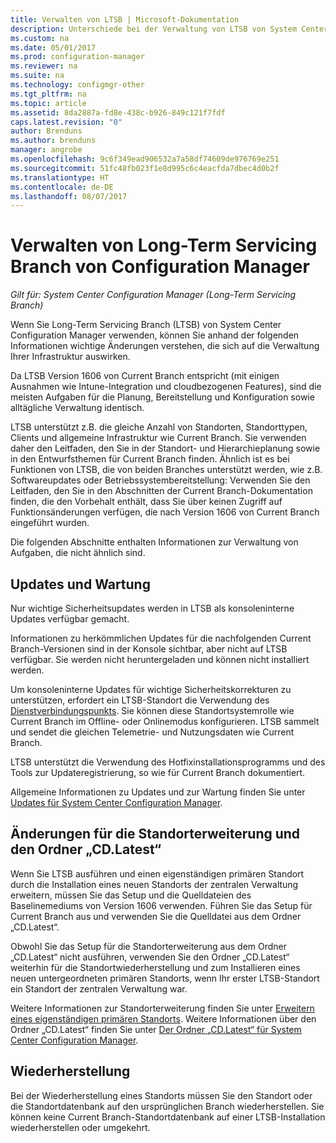 ```yaml
---
title: Verwalten von LTSB | Microsoft-Dokumentation
description: Unterschiede bei der Verwaltung von LTSB von System Center Configuration Manager
ms.custom: na
ms.date: 05/01/2017
ms.prod: configuration-manager
ms.reviewer: na
ms.suite: na
ms.technology: configmgr-other
ms.tgt_pltfrm: na
ms.topic: article
ms.assetid: 8da2887a-fd8e-438c-b926-849c121f7fdf
caps.latest.revision: "0"
author: Brenduns
ms.author: brenduns
manager: angrobe
ms.openlocfilehash: 9c6f349ead906532a7a58df74609de976769e251
ms.sourcegitcommit: 51fc48fb023f1e8d995c6c4eacfda7dbec4d0b2f
ms.translationtype: HT
ms.contentlocale: de-DE
ms.lasthandoff: 08/07/2017
---
```

# <a name="manage-the-long-term-servicing-branch-of-configuration-manager"></a>Verwalten von Long-Term Servicing Branch von Configuration Manager

*Gilt für: System Center Configuration Manager (Long-Term Servicing Branch)*

Wenn Sie Long-Term Servicing Branch (LTSB) von System Center Configuration Manager verwenden, können Sie anhand der folgenden Informationen wichtige Änderungen verstehen, die sich auf die Verwaltung Ihrer Infrastruktur auswirken.

Da LTSB Version 1606 von Current Branch entspricht (mit einigen Ausnahmen wie Intune-Integration und cloudbezogenen Features), sind die meisten Aufgaben für die Planung, Bereitstellung und Konfiguration sowie alltägliche Verwaltung identisch.

LTSB unterstützt z.B. die gleiche Anzahl von Standorten, Standorttypen, Clients und allgemeine Infrastruktur wie Current Branch. Sie verwenden daher den Leitfaden, den Sie in der Standort- und Hierarchieplanung sowie in den Entwurfsthemen für Current Branch finden. Ähnlich ist es bei Funktionen von LTSB, die von beiden Branches unterstützt werden, wie z.B. Softwareupdates oder Betriebssystembereitstellung: Verwenden Sie den Leitfaden, den Sie in den Abschnitten der Current Branch-Dokumentation finden, die den Vorbehalt enthält, dass Sie über keinen Zugriff auf Funktionsänderungen verfügen, die nach Version 1606 von Current Branch eingeführt wurden.

Die folgenden Abschnitte enthalten Informationen zur Verwaltung von Aufgaben, die nicht ähnlich sind.

## <a name="updates-and-servicing"></a>Updates und Wartung
Nur wichtige Sicherheitsupdates werden in LTSB als konsoleninterne Updates verfügbar gemacht.  

Informationen zu herkömmlichen Updates für die nachfolgenden Current Branch-Versionen sind in der Konsole sichtbar, aber nicht auf LTSB verfügbar. Sie werden nicht heruntergeladen und können nicht installiert werden.

Um konsoleninterne Updates für wichtige Sicherheitskorrekturen zu unterstützen, erfordert ein LTSB-Standort die Verwendung des [Dienstverbindungspunkts](/sccm/core/servers/deploy/configure/about-the-service-connection-point). Sie können diese Standortsystemrolle wie Current Branch im Offline- oder Onlinemodus konfigurieren. LTSB sammelt und sendet die gleichen Telemetrie- und Nutzungsdaten wie Current Branch.

LTSB unterstützt die Verwendung des Hotfixinstallationsprogramms und des Tools zur Updateregistrierung, so wie für Current Branch dokumentiert.

Allgemeine Informationen zu Updates und zur Wartung finden Sie unter [Updates für System Center Configuration Manager](/sccm/core/servers/manage/updates).


## <a name="changes-for-site-expansion-and-the-cdlatest-folder"></a>Änderungen für die Standorterweiterung und den Ordner „CD.Latest“
Wenn Sie LTSB ausführen und einen eigenständigen primären Standort durch die Installation eines neuen Standorts der zentralen Verwaltung erweitern, müssen Sie das Setup und die Quelldateien des Baselinemediums von Version 1606 verwenden. Führen Sie das Setup für Current Branch aus und verwenden Sie die Quelldatei aus dem Ordner „CD.Latest“.

Obwohl Sie das Setup für die Standorterweiterung aus dem Ordner „CD.Latest“ nicht ausführen, verwenden Sie den Ordner „CD.Latest“ weiterhin für die Standortwiederherstellung und zum Installieren eines neuen untergeordneten primären Standorts, wenn Ihr erster LTSB-Standort ein Standort der zentralen Verwaltung war.

Weitere Informationen zur Standorterweiterung finden Sie unter [Erweitern eines eigenständigen primären Standorts](/sccm/core/servers/deploy/install/use-the-setup-wizard-to-install-sites#expand-a-stand-alone-primary-site). Weitere Informationen über den Ordner „CD.Latest“ finden Sie unter [Der Ordner „CD.Latest“ für System Center Configuration Manager](/sccm/core/servers/manage/the-cd.latest-folder).


## <a name="recovery"></a>Wiederherstellung
Bei der Wiederherstellung eines Standorts müssen Sie den Standort oder die Standortdatenbank auf den ursprünglichen Branch wiederherstellen. Sie können keine Current Branch-Standortdatenbank auf einer LTSB-Installation wiederherstellen oder umgekehrt.
